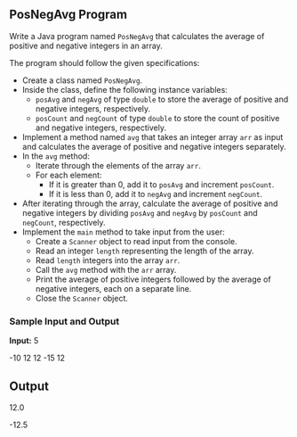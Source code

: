 ## PosNegAvg Program

Write a Java program named `PosNegAvg` that calculates the average of positive and negative integers in an array.

The program should follow the given specifications:

- Create a class named `PosNegAvg`.
- Inside the class, define the following instance variables:
  - `posAvg` and `negAvg` of type `double` to store the average of positive and negative integers, respectively.
  - `posCount` and `negCount` of type `double` to store the count of positive and negative integers, respectively.
- Implement a method named `avg` that takes an integer array `arr` as input and calculates the average of positive and negative integers separately.
- In the `avg` method:
  - Iterate through the elements of the array `arr`.
  - For each element:
    - If it is greater than 0, add it to `posAvg` and increment `posCount`.
    - If it is less than 0, add it to `negAvg` and increment `negCount`.
- After iterating through the array, calculate the average of positive and negative integers by dividing `posAvg` and `negAvg` by `posCount` and `negCount`, respectively.
- Implement the `main` method to take input from the user:
  - Create a `Scanner` object to read input from the console.
  - Read an integer `length` representing the length of the array.
  - Read `length` integers into the array `arr`.
  - Call the `avg` method with the `arr` array.
  - Print the average of positive integers followed by the average of negative integers, each on a separate line.
  - Close the `Scanner` object.
  
### Sample Input and Output

**Input:**
5

-10 12 12 -15 12

## Output
12.0

-12.5

